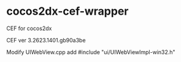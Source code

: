# cocos2dx-cef-wrapper
CEF for cocos2dx

CEF ver 3.2623.1401.gb90a3be

Modify UIWebView.cpp add #include "ui/UIWebViewImpl-win32.h"
